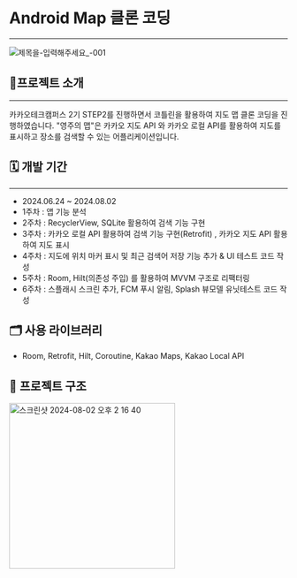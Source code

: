 # Android Map 클론 코딩
---
![제목을-입력해주세요_-001](https://github.com/user-attachments/assets/5d644246-a929-49eb-9dfe-d160fb270568)


## 🍪프로젝트 소개
---
카카오테크캠퍼스 2기 STEP2를 진행하면서 코틀린을 활용하여 지도 맵 클론 코딩을 진행하였습니다.
"영주의 맵"은 카카오 지도 API 와 카카오 로컬 API를 활용하여 지도를 표시하고 장소를 검색할 수 있는 어플리케이션입니다.

## 🗓 개발 기간
---
- 2024.06.24 ~ 2024.08.02
- 1주차 : 앱 기능 분석
- 2주차 : RecyclerView, SQLite 활용하여 검색 기능 구현
- 3주차 : 카카오 로컬 API 활용하여 검색 기능 구현(Retrofit) , 카카오 지도 API 활용하여 지도 표시
- 4주차 : 지도에 위치 마커 표시 및 최근 검색어 저장 기능 추가 & UI 테스트 코드 작성
- 5주차 : Room, Hilt(의존성 주입) 를 활용하여 MVVM 구조로 리팩터링
- 6주차 : 스플래시 스크린 추가, FCM 푸시 알림, Splash 뷰모델 유닛테스트 코드 작성

## 🗂 사용 라이브러리
- Room, Retrofit, Hilt, Coroutine, Kakao Maps, Kakao Local API

## 📁 프로젝트 구조
<img width="300" alt="스크린샷 2024-08-02 오후 2 16 40" src="https://github.com/user-attachments/assets/e41c4e37-85f5-4dc8-b594-c228d4bdfc39">

